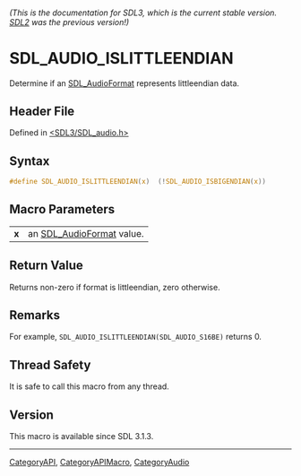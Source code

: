 ###### (This is the documentation for SDL3, which is the current stable version. [SDL2](https://wiki.libsdl.org/SDL2/) was the previous version!)
# SDL_AUDIO_ISLITTLEENDIAN

Determine if an [SDL_AudioFormat](SDL_AudioFormat) represents littleendian data.

## Header File

Defined in [<SDL3/SDL_audio.h>](https://github.com/libsdl-org/SDL/blob/main/include/SDL3/SDL_audio.h)

## Syntax

```c
#define SDL_AUDIO_ISLITTLEENDIAN(x)  (!SDL_AUDIO_ISBIGENDIAN(x))
```

## Macro Parameters

|       |                                              |
| ----- | -------------------------------------------- |
| **x** | an [SDL_AudioFormat](SDL_AudioFormat) value. |

## Return Value

Returns non-zero if format is littleendian, zero otherwise.

## Remarks

For example, `SDL_AUDIO_ISLITTLEENDIAN(SDL_AUDIO_S16BE)` returns 0.

## Thread Safety

It is safe to call this macro from any thread.

## Version

This macro is available since SDL 3.1.3.

----
[CategoryAPI](CategoryAPI), [CategoryAPIMacro](CategoryAPIMacro), [CategoryAudio](CategoryAudio)

